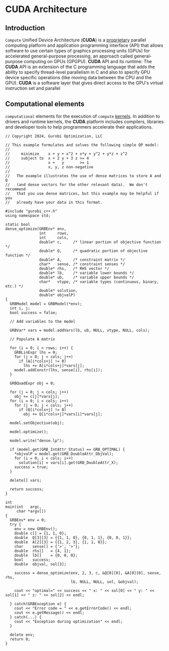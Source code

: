 # CUDA Architecture
## Introduction
`Compute` Unified Device Architecture (**CUDA**) is a [proprietary](https://cs.wikipedia.org/wiki/Wikipedie) parallel computing platform and application programming interface (API) that allows software to use certain types of graphics processing units (GPUs) for accelerated general-purpose processing, an approach called general-purpose computing on GPUs (GPGPU). 
**CUDA** API and its runtime: The **CUDA** API is an extension of the C programming language that adds the ability to specify thread-level parallelism in C and also to specify GPU device specific operations (like moving data between the CPU and the GPU). **CUDA** is a software layer that gives direct access to the GPU's virtual instruction set and parallel 
## Computational elements
`computational` elements for the execution of `compute` [kernels](https://en.wikipedia.org/wiki/Wikipedia). In addition to drivers and runtime kernels, the **CUDA** platform includes compilers, libraries and developer tools to help programmers accelerate their applications. 
```
// Copyright 2024, Gurobi Optimization, LLC

// This example formulates and solves the following simple QP model:
//
//     minimize    x + y + x^2 + x*y + y^2 + y*z + z^2
//     subject to  x + 2 y + 3 z >= 4
//                 x +   y       >= 1
//                 x, y, z non-negative
//
//   The example illustrates the use of dense matrices to store A and Q
//   (and dense vectors for the other relevant data).  We don't recommend
//   that you use dense matrices, but this example may be helpful if you
//   already have your data in this format.

#include "gurobi_c++.h"
using namespace std;

static bool
dense_optimize(GRBEnv* env,
               int     rows,
               int     cols,
               double* c,     /* linear portion of objective function */
               double* Q,     /* quadratic portion of objective function */
               double* A,     /* constraint matrix */
               char*   sense, /* constraint senses */
               double* rhs,   /* RHS vector */
               double* lb,    /* variable lower bounds */
               double* ub,    /* variable upper bounds */
               char*   vtype, /* variable types (continuous, binary, etc.) */
               double* solution,
               double* objvalP)
{
  GRBModel model = GRBModel(*env);
  int i, j;
  bool success = false;

  // Add variables to the model

  GRBVar* vars = model.addVars(lb, ub, NULL, vtype, NULL, cols);

  // Populate A matrix

  for (i = 0; i < rows; i++) {
    GRBLinExpr lhs = 0;
    for (j = 0; j < cols; j++)
      if (A[i*cols+j] != 0)
        lhs += A[i*cols+j]*vars[j];
    model.addConstr(lhs, sense[i], rhs[i]);
  }

  GRBQuadExpr obj = 0;

  for (j = 0; j < cols; j++)
    obj += c[j]*vars[j];
  for (i = 0; i < cols; i++)
    for (j = 0; j < cols; j++)
      if (Q[i*cols+j] != 0)
        obj += Q[i*cols+j]*vars[i]*vars[j];

  model.setObjective(obj);

  model.optimize();

  model.write("dense.lp");

  if (model.get(GRB_IntAttr_Status) == GRB_OPTIMAL) {
    *objvalP = model.get(GRB_DoubleAttr_ObjVal);
    for (i = 0; i < cols; i++)
      solution[i] = vars[i].get(GRB_DoubleAttr_X);
    success = true;
  }

  delete[] vars;

  return success;
}

int
main(int   argc,
     char *argv[])
{
  GRBEnv* env = 0;
  try {
    env = new GRBEnv();
    double c[] = {1, 1, 0};
    double  Q[3][3] = {{1, 1, 0}, {0, 1, 1}, {0, 0, 1}};
    double  A[2][3] = {{1, 2, 3}, {1, 1, 0}};
    char    sense[] = {'>', '>'};
    double  rhs[]   = {4, 1};
    double  lb[]    = {0, 0, 0};
    bool    success;
    double  objval, sol[3];

    success = dense_optimize(env, 2, 3, c, &Q[0][0], &A[0][0], sense, rhs,
                             lb, NULL, NULL, sol, &objval);

    cout << "optimal=" << success << " x: " << sol[0] << " y: " << sol[1] << " z: " << sol[2] << endl;

  } catch(GRBException e) {
    cout << "Error code = " << e.getErrorCode() << endl;
    cout << e.getMessage() << endl;
  } catch(...) {
    cout << "Exception during optimization" << endl;
  }

  delete env;
  return 0;
}
```